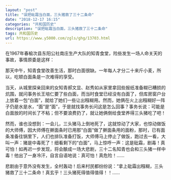 ```yaml
---
layout: "post"
title: "误把砒霜当白面，三头猪救了三十二条命"
date: "2018-12-17 16:15"
categories: "共和国历史"
description: "误把砒霜当白面，三头猪救了三十二条命"
tags: 共和国历史
url: https://www.y5000.com/zgls/ghg/13703.html
---
```






在1967年春榆次县东阳公社南庄生产大队的知青食堂，险些发生一场人命关天的事故，事情原委是这样：

那天中午，知青食堂改善生活，那时白面很缺。一年每人才分二十来斤小麦，所以，吃顿白面条是一次难得的享受。

当天，从城里探亲回来的女知青郝文显、赵秀如从家里拿回些报纸准备糊已糟损的炕围，就问事务长王培仁要了些白面，而当时食堂已经没有白面了，但库房窗户台上放着一包“白面”，就给了她们一些让出糨糊用。然而，她俩在火上出糨糊好一阵子仍是水是水，“面”是“面”，于是就找事务长问这是怎么回事？事务长说：可能是白面放的时间长了不粘；但不要浪费扔了，就让她俩倒给食堂养得三头猪吃了吧！

然而，谁也没想到：一会儿，三头猪马上倒地死了，这就惊动了大家，也惊动做饭的大师傅，因大师傅在擀面条时已用那“白面”做了擀面条用的面粉，那时，已有面条准备往锅里下，人们也排队准备打饭，大师傅马上停止了做饭，跑过去一看，大叫一声：猪是中毒死了！细看剩下的“白面”，马上惊呼一声：这是砒霜，剧毒！真可怕！如再迟一步发现，将会酿成一场大悲剧，三十二名知青也会和三头猪一样中毒！他出了一身冷汗，自言自语地说：真可怕！真危险！……

悲剧由于意外没有发生，全村轰动！后来村民都纷纷说：“拿上砒霜出糨糊，三头猪救了三十二条命！真玄乎！三头猪死得值得值得！！……
